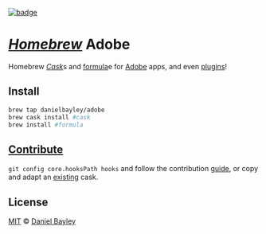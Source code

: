 [![badge][ci]][circle]

_[Homebrew]_ Adobe
==================
Homebrew [_Cask_]s and [formula]e for [Adobe] apps, and even [plugins]!

Install
-------
~~~ sh
brew tap danielbayley/adobe
brew cask install #cask
brew install #formula
~~~

[Contribute][guide]
-------------------
`git config core.hooksPath hooks` and follow the contribution [guide], or copy and adapt an [existing] cask.

License
-------
[MIT] © [Daniel Bayley]

[MIT]:              LICENSE.md
[Daniel Bayley]:    https://github.com/danielbayley

[ci]:               https://img.shields.io/circleci/project/danielbayley/homebrew-adobe.svg?style=flat-square
[circle]:           https://circleci.com/gh/danielbayley/homebrew-adobe

[adobe]:            https://adobe.com
[plugins]:          https://exchange.adobe.com/addons

[homebrew]:         http://brew.sh
[formula]:          https://github.com/Homebrew/brew/blob/master/docs/Formula-Cookbook.md#formula-cookbook
[_cask_]:           http://caskroom.github.io

[guide]:            https://github.com/caskroom/homebrew-cask/blob/master/doc/development/adding_a_cask.md
[existing]:         Casks
